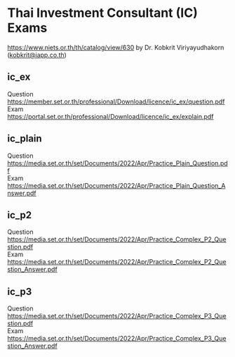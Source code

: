 # Thai Investment Consultant (IC) Exams 
https://www.niets.or.th/th/catalog/view/630
by 
Dr. Kobkrit Viriyayudhakorn
(kobkrit@iapp.co.th)

## ic_ex				
Question	https://member.set.or.th/professional/Download/licence/ic_ex/question.pdf					
Exam	https://portal.set.or.th/professional/Download/licence/ic_ex/explain.pdf					
						
## ic_plain						
Question	https://media.set.or.th/set/Documents/2022/Apr/Practice_Plain_Question.pdf					
Exam	https://media.set.or.th/set/Documents/2022/Apr/Practice_Plain_Question_Answer.pdf					
						
## ic_p2						
Question	https://media.set.or.th/set/Documents/2022/Apr/Practice_Complex_P2_Question.pdf					
Exam	https://media.set.or.th/set/Documents/2022/Apr/Practice_Complex_P2_Question_Answer.pdf					
						
## ic_p3						
Question	https://media.set.or.th/set/Documents/2022/Apr/Practice_Complex_P3_Question.pdf					
Exam	https://media.set.or.th/set/Documents/2022/Apr/Practice_Complex_P3_Question_Answer.pdf					
